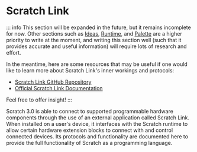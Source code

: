 # Scratch Link

::: info
This section will be expanded in the future, but it remains incomplete for now. Other sections such as [Ideas](/concepts/), [Runtime](/runtime/), and [Palette](/palette/) are a higher priority to write at the moment, and writing this section well (such that it provides accurate and useful information) will require lots of research and effort.

In the meantime, here are some resources that may be useful if one would like to learn more about Scratch Link's inner workings and protocols:

- [Scratch Link GitHub Repository](https://github.com/scratchfoundation/scratch-link)
- [Official Scratch Link Documentation](https://github.com/scratchfoundation/scratch-link/tree/develop/Documentation)

Feel free to offer insight!
:::

Scratch 3.0 is able to connect to supported programmable hardware components through the use of an external application called Scratch Link. When installed on a user's device, it interfaces with the Scratch runtime to allow certain hardware extension blocks to connect with and control connected devices. Its protocols and functionality are documented here to provide  the full functionality of Scratch as a programming language.
